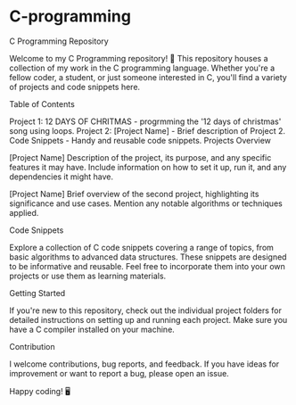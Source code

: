 # C-programming

C Programming Repository

Welcome to my C Programming repository! 🚀 This repository houses a collection of my work in the C programming language. Whether you're a fellow coder, a student, or just someone interested in C, you'll find a variety of projects and code snippets here.

Table of Contents

Project 1: 12 DAYS OF CHRITMAS - progrmming the '12 days of christmas' song using loops.
Project 2: [Project Name] - Brief description of Project 2.
Code Snippets - Handy and reusable code snippets.
Projects Overview

[Project Name]
Description of the project, its purpose, and any specific features it may have. Include information on how to set it up, run it, and any dependencies it might have.

[Project Name]
Brief overview of the second project, highlighting its significance and use cases. Mention any notable algorithms or techniques applied.

Code Snippets

Explore a collection of C code snippets covering a range of topics, from basic algorithms to advanced data structures. These snippets are designed to be informative and reusable. Feel free to incorporate them into your own projects or use them as learning materials.

Getting Started

If you're new to this repository, check out the individual project folders for detailed instructions on setting up and running each project. Make sure you have a C compiler installed on your machine.

Contribution

I welcome contributions, bug reports, and feedback. If you have ideas for improvement or want to report a bug, please open an issue.

Happy coding! 🖥️
